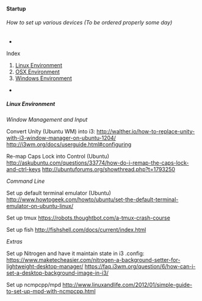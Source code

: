#### Startup
###### How to set up various devices (To be ordered properly some day)

-

Index

1. [Linux Environment](#linux-environment)
2. [OSX Environment](#osx-environment)
3. [Windows Environment](#windows-environment)

-

##### Linux Environment

*Window Management and Input*

Convert Unity (Ubuntu WM) into i3:
http://walther.io/how-to-replace-unity-with-i3-window-manager-on-ubuntu-1204/
http://i3wm.org/docs/userguide.html#configuring

Re-map Caps Lock into Control (Ubuntu)
http://askubuntu.com/questions/33774/how-do-i-remap-the-caps-lock-and-ctrl-keys
http://ubuntuforums.org/showthread.php?t=1793250

*Command Line*

Set up default terminal emulator (Ubuntu)
http://www.howtogeek.com/howto/ubuntu/set-the-default-terminal-emulator-on-ubuntu-linux/

Set up tmux
https://robots.thoughtbot.com/a-tmux-crash-course

Set up fish
http://fishshell.com/docs/current/index.html

*Extras*

Set up Nitrogen and have it maintain state in i3 .config:
https://www.maketecheasier.com/nitrogen-a-background-setter-for-lightweight-desktop-manager/
https://faq.i3wm.org/question/6/how-can-i-set-a-desktop-background-image-in-i3/

Set up ncmpcpp/mpd
http://www.linuxandlife.com/2012/01/simple-guide-to-set-up-mpd-with-ncmpcpp.html
